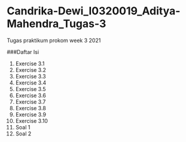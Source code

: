 # Candrika-Dewi_I0320019_Aditya-Mahendra_Tugas-3
Tugas praktikum prokom week 3 2021

###Daftar Isi

1. Exercise 3.1
2. Exercise 3.2
3. Exercise 3.3
4. Exercise 3.4
5. Exercise 3.5
6. Exercise 3.6
7. Exercise 3.7
8. Exercise 3.8
9. Exercise 3.9
10. Exercise 3.10
11. Soal 1
12. Soal 2
